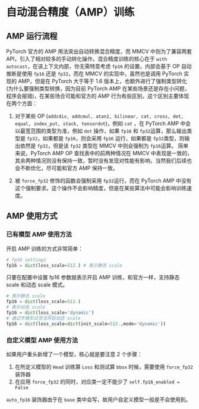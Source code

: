 # 自动混合精度（AMP）训练

## AMP 运行流程
PyTorch 官方的 AMP 用法突出自动转换混合精度，而 MMCV 中则为了兼容两套 API，引入了相对较多的手动转化操作。混合精度训练的核心在于 `with autocast`，在该上下文内部，你无需特意考虑 `fp16` 的设置，内部会基于 OP 自动推断是使用 `fp16` 还是 `fp32`，而在 MMCV 的实现中，虽然也是调用 PyTorch 实现的 AMP，但是在 PyTorch 大于等于 1.6 版本上，也额外进行了强制类型转化(为什么要强制类型转换，因为目前 PyTorch AMP 在某些场景还是存在小问题，程序会报错)，在某些场合可能和官方的 AMP 行为有些区别，这个区别主要体现在两个方面：

1. 对于某些 OP (`addcdiv, addcmul, atan2, bilinear, cat, cross, dot, equal, index_put, stack, tensordot`)，例如 `cat` ，在 PyTorch AMP 中会以最宽范围的类型为准，例如 `dot` 操作，如果 `fp16` 和 `fp32`运算，那么输出类型是 `fp32`，如果都是 `fp16`，则会采用 `fp16` 运行，如果都是 `fp32`类型，则输出依然是 `fp32`，但是该 `fp32` 类型在 MMCV 中则会强制为 `fp16`运算。
简单来说，PyTorch AMP OP 查找表中的前两种情况在 MMCV 中表现是一致的，其余两种情况则没有保持一致，暂时没有发现对性能有影响，当然我们后续也会不断优化，尽可能和官方 AMP 保持一致。

2. 被 `force_fp32` 修饰的函数会强制采用 `fp32`运行，而在 PyTorch AMP 中没有这个强制要求。这个操作不会影响精度，但是在某些算法中可能会影响训练速度。

## AMP 使用方式

### 已有模型 AMP 使用方法

开启 AMP 训练的方式非常简单：

```python
# fp16 settings 
fp16 = dict(loss_scale=512.) # 表示静态 scale 
```

只要在配置中设置 fp16 参数就表示开启 AMP 训练，和官方一样，支持静态 scale 和动态 scale 模式。

```python
# 表示静态 scale 
fp16 = dict(loss_scale=512.) 
# 表示动态 scale 
fp16 = dict(loss_scale='dynamic')  
# 通过字典形式灵活开启动态 scale 
fp16 = dict(loss_scale=dict(init_scale=512.,mode='dynamic'))  
```

### 自定义模型 AMP 使用方法

如果用户重头新增了一个模型，核心就是要注意 2 个步骤：

1. 在所定义模型的 `Head` 训练算 `Loss` 和测试算 `bbox` 时候，需要使用 `force_fp32` 装饰器
2. 在应用 `force_fp32` 的同时，对应类一定不能少了 `self.fp16_enabled = False`

`auto_fp16` 装饰器由于在 `base` 类中会写，故用户自定义模型一般是不会使用到。
